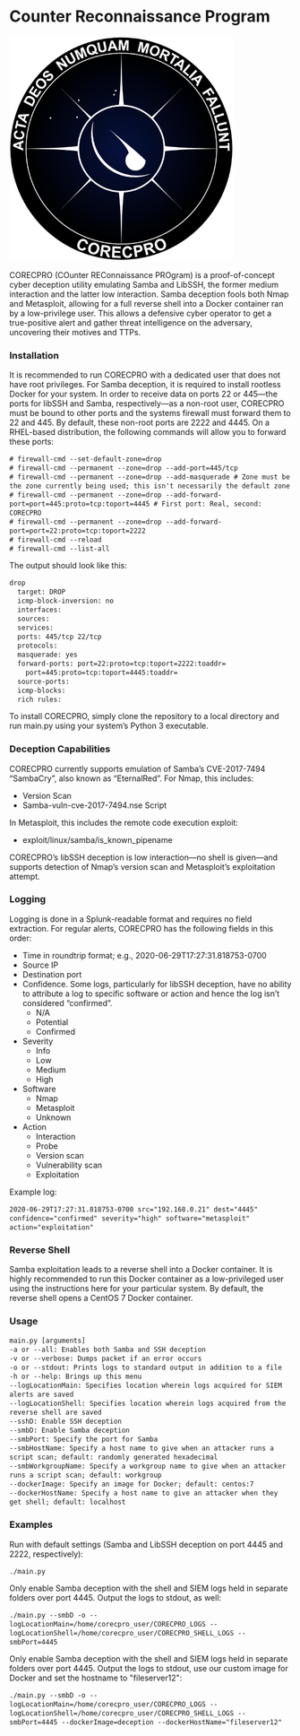 # Counter Reconnaissance Program
![Logo](img/logo.png)

CORECPRO (COunter REConnaissance PROgram) is a proof-of-concept cyber deception utility emulating Samba and LibSSH, the former medium interaction and the latter low interaction. Samba deception fools both Nmap and Metasploit, allowing for a full reverse shell into a Docker container ran by a low-privilege user. This allows a defensive cyber operator to get a true-positive alert and gather threat intelligence on the adversary, uncovering their motives and TTPs.
### Installation
It is recommended to run CORECPRO with a dedicated user that does not have root privileges. For Samba deception, it is required to install rootless Docker for your system.
In order to receive data on ports 22 or 445—the ports for libSSH and Samba, respectively—as a non-root user, CORECPRO must be bound to other ports and the systems firewall must forward them to 22 and 445. By default, these non-root ports are 2222 and 4445. On a RHEL-based distribution, the following commands will allow you to forward these ports:
```
# firewall-cmd --set-default-zone=drop
# firewall-cmd --permanent --zone=drop --add-port=445/tcp
# firewall-cmd --permanent --zone=drop --add-masquerade # Zone must be the zone currently being used; this isn't necessarily the default zone
# firewall-cmd --permanent --zone=drop --add-forward-port=port=445:proto=tcp:toport=4445 # First port: Real, second: CORECPRO
# firewall-cmd --permanent --zone=drop --add-forward-port=port=22:proto=tcp:toport=2222 
# firewall-cmd --reload
# firewall-cmd --list-all
```
The output should look like this:
```
drop
  target: DROP
  icmp-block-inversion: no
  interfaces: 
  sources: 
  services: 
  ports: 445/tcp 22/tcp
  protocols: 
  masquerade: yes
  forward-ports: port=22:proto=tcp:toport=2222:toaddr=
	port=445:proto=tcp:toport=4445:toaddr=
  source-ports: 
  icmp-blocks: 
  rich rules:
```
To install CORECPRO, simply clone the repository to a local directory and run main.py using your system’s Python 3 executable.
### Deception Capabilities
CORECPRO currently supports emulation of Samba’s CVE-2017-7494 “SambaCry”, also known as “EternalRed”. For Nmap, this includes:
* Version Scan
* Samba-vuln-cve-2017-7494.nse Script

In Metasploit, this includes the remote code execution exploit:
* exploit/linux/samba/is_known_pipename

CORECPRO’s libSSH deception is low interaction—no shell is given—and supports detection of Nmap’s version scan and Metasploit’s exploitation attempt.

### Logging
Logging is done in a Splunk-readable format and requires no field extraction. For regular alerts, CORECPRO has the following fields in this order:
* Time in roundtrip format; e.g., 2020-06-29T17:27:31.818753-0700
* Source IP
* Destination port
* Confidence. Some logs, particularly for libSSH deception, have no ability to attribute a log to specific software or action and hence the log isn’t considered “confirmed”.
  + N/A
  + Potential
  + Confirmed
* Severity
  + Info
  + Low
  + Medium
  + High
* Software
  + Nmap
  + Metasploit
  + Unknown
* Action
  + Interaction
  + Probe
  + Version scan
  + Vulnerability scan
  + Exploitation

Example log:
```
2020-06-29T17:27:31.818753-0700 src="192.168.0.21" dest="4445" confidence="confirmed" severity="high" software="metasploit" action="exploitation"
```

### Reverse Shell
Samba exploitation leads to a reverse shell into a Docker container. It is highly recommended to run this Docker container as a low-privileged user using the instructions here for your particular system. By default, the reverse shell opens a CentOS 7 Docker container. 

### Usage
```
main.py [arguments]
-a or --all: Enables both Samba and SSH deception
-v or --verbose: Dumps packet if an error occurs
-o or --stdout: Prints logs to standard output in addition to a file
-h or --help: Brings up this menu
--logLocationMain: Specifies location wherein logs acquired for SIEM alerts are saved
--logLocationShell: Specifies location wherein logs acquired from the reverse shell are saved
--sshD: Enable SSH deception
--smbD: Enable Samba deception
--smbPort: Specify the port for Samba
--smbHostName: Specify a host name to give when an attacker runs a script scan; default: randomly generated hexadecimal
--smbWorkgroupName: Specify a workgroup name to give when an attacker runs a script scan; default: workgroup
--dockerImage: Specify an image for Docker; default: centos:7
--dockerHostName: Specify a host name to give an attacker when they get shell; default: localhost
```

### Examples
Run with default settings (Samba and LibSSH deception on port 4445 and 2222, respectively):
```
./main.py
```
Only enable Samba deception with the shell and SIEM logs held in separate folders over port 4445. Output the logs to stdout, as well:
```
./main.py --smbD -o --logLocationMain=/home/corecpro_user/CORECPRO_LOGS --logLocationShell=/home/corecpro_user/CORECPRO_SHELL_LOGS --smbPort=4445
```
Only enable Samba deception with the shell and SIEM logs held in separate folders over port 4445. Output the logs to stdout, use our custom image for Docker and set the hostname to "fileserver12":
```
./main.py --smbD -o --logLocationMain=/home/corecpro_user/CORECPRO_LOGS --logLocationShell=/home/corecpro_user/CORECPRO_SHELL_LOGS --smbPort=4445 --dockerImage=deception --dockerHostName="fileserver12"
```
